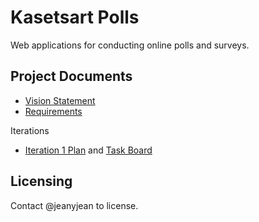 # Kasetsart Polls

Web applications for conducting online polls and surveys.

## Project Documents

* [Vision Statement](../../wiki/Vision%20Statement)
* [Requirements](../../wiki/Requirements)

Iterations

* [Iteration 1 Plan](../../wiki/Iteration%201%20Plan) and [Task Board](../../projects/1)

## Licensing 
Contact @jeanyjean to license.